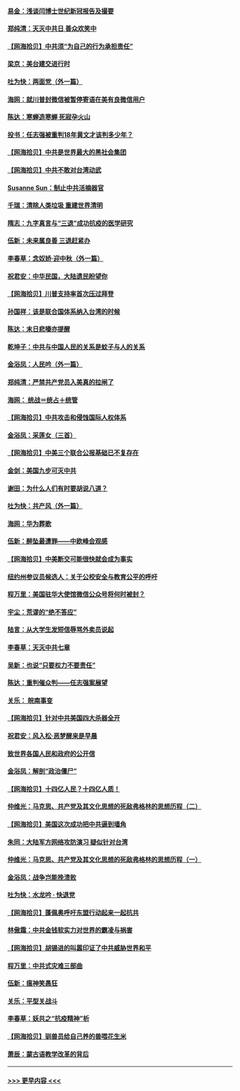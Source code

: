 #### [易金：浅谈闫博士世纪新冠报告及撮要](../pages/nsc993/n12426822.md?t=09250102) 
#### [郑纯清：天灭中共日 善众欢笑中](../pages/nsc993/n12426784.md?t=09250102) 
#### [【网海拾贝】中共须“为自己的行为承担责任”](../pages/nsc993/n12426067.md?t=09250102) 
#### [梁京：美台建交进行时](../pages/nsc993/n12424066.md?t=09250102) 
#### [吐为快：两面党（外一篇）](../pages/nsc993/n12424043.md?t=09250102) 
#### [海网：就川普封微信被暂停寄语在美有良微信用户](../pages/nsc993/n12424021.md?t=09250102) 
#### [陈达：寒蝉造寒蝉 死寂孕火山](../pages/nsc993/n12423958.md?t=09250102) 
#### [投书：任志强被重判18年黄文才该判多少年？](../pages/nsc993/n12423672.md?t=09250102) 
#### [【网海拾贝】中共是世界最大的黑社会集团](../pages/nsc993/n12423543.md?t=09250102) 
#### [【网海拾贝】中共不敢对台湾动武](../pages/nsc993/n12421418.md?t=09250102) 
#### [Susanne Sun：制止中共活摘器官](../pages/nsc993/n12419654.md?t=09250102) 
#### [千瑞：清除人类垃圾 重建世界清明](../pages/nsc993/n12419414.md?t=09250102) 
#### [隋志：九字真言与“三退”成功抗疫的医学研究](../pages/nsc993/n12419248.md?t=09250102) 
#### [伍新：未来属良善 三退赶紧办](../pages/nsc993/n12418496.md?t=09250102) 
#### [李春草：念奴娇·迎中秋（外一篇）](../pages/nsc993/n12418465.md?t=09250102) 
#### [祝君安：中华民国，大陆遗民盼望你](../pages/nsc993/n12418089.md?t=09250102) 
#### [【网海拾贝】川普支持率首次压过拜登](../pages/nsc993/n12418050.md?t=09250102) 
#### [孙国祥：该是联合国体系纳入台湾的时候](../pages/nsc993/n12417369.md?t=09250102) 
#### [陈达：末日悲嚎亦提醒](../pages/nsc993/n12416736.md?t=09250102) 
#### [乾坤子：中共与中国人民的关系是蚊子与人的关系](../pages/nsc993/n12416632.md?t=09250102) 
#### [金浴凤：人民吟（外一篇）](../pages/nsc993/n12416567.md?t=09250102) 
#### [郑纯清：严禁共产党员入美真的拉闸了](../pages/nsc993/n12416550.md?t=09250102) 
#### [海网： 统战＝统占＋统管](../pages/nsc993/n12416404.md?t=09250102) 
#### [【网海拾贝】中共攻击和侵蚀国际人权体系](../pages/nsc993/n12416250.md?t=09250102) 
#### [金浴凤：采莲女（三首）](../pages/nsc993/n12415517.md?t=09250102) 
#### [【网海拾贝】中美三个联合公报基础已不复存在](../pages/nsc993/n12415054.md?t=09250102) 
#### [金剑：美国九步可灭中共](../pages/nsc993/n12413183.md?t=09250102) 
#### [谢田：为什么人们有时要胡说八道？](../pages/nsc993/n12411861.md?t=09250102) 
#### [吐为快：共产风（外一篇）](../pages/nsc993/n12411761.md?t=09250102) 
#### [海网：华为葬歌](../pages/nsc993/n12410381.md?t=09250102) 
#### [伍新：醉坠最遭罪——中欧峰会观感](../pages/nsc993/n12410364.md?t=09250102) 
#### [【网海拾贝】中美断交可能很快就会成为事实](../pages/nsc993/n12409495.md?t=09250102) 
#### [纽约州参议员候选人：关于公校安全与教育公平的呼吁](../pages/nsc993/n12409228.md?t=09250102) 
#### [程万里：美国驻华大使馆微信公众号将何时被封？](../pages/nsc993/n12407397.md?t=09250102) 
#### [宇尘：荒谬的“绝不答应”](../pages/nsc993/n12407360.md?t=09250102) 
#### [陆言：从大学生发短信辱骂外卖员说起](../pages/nsc993/n12407285.md?t=09250102) 
#### [李春草：天灭中共七章](../pages/nsc993/n12406988.md?t=09250102) 
#### [吴新：也说“只要权力不要责任”](../pages/nsc993/n12406966.md?t=09250102) 
#### [陈达：重判催众判——任志强案展望](../pages/nsc993/n12404540.md?t=09250102) 
#### [关乐： 皖南事变](../pages/nsc993/n12404288.md?t=09250102) 
#### [【网海拾贝】针对中共美国四大杀器全开](../pages/nsc993/n12404172.md?t=09250102) 
#### [祝君安：风入松‧恶梦醒来是早晨](../pages/nsc993/n12401953.md?t=09250102) 
#### [致世界各国人民和政府的公开信](../pages/nsc993/n12401824.md?t=09250102) 
#### [金浴凤：解剖“政治僵尸”](../pages/nsc993/n12401808.md?t=09250102) 
#### [【网海拾贝】十四亿人民？十四亿人质！](../pages/nsc993/n12401708.md?t=09250102) 
#### [仲维光：马克思、共产党及其文化思想的死敌弗格林的思想历程（二）](../pages/nsc993/n12399107.md?t=09250102) 
#### [【网海拾贝】美国这次成功把中共逼到墙角](../pages/nsc993/n12400173.md?t=09250102) 
#### [朱同：大陆军方网络攻防演习 疑似针对台湾](../pages/nsc993/n12399868.md?t=09250102) 
#### [仲维光：马克思、共产党及其文化思想的死敌弗格林的思想历程（一）](../pages/nsc993/n12398341.md?t=09250102) 
#### [金浴凤：战争岂能挽溃败](../pages/nsc993/n12398855.md?t=09250102) 
#### [吐为快：水龙吟 · 快退党](../pages/nsc993/n12398849.md?t=09250102) 
#### [【网海拾贝】蓬佩奥呼吁东盟行动起来一起抗共](../pages/nsc993/n12398291.md?t=09250102) 
#### [林傲霜：中共金钱软实力对世界的霸凌与祸害](../pages/nsc993/n12397515.md?t=09250102) 
#### [【网海拾贝】胡锡进的叫嚣印证了中共威胁世界和平](../pages/nsc993/n12397455.md?t=09250102) 
#### [程万里：中共式灾难三部曲](../pages/nsc993/n12397106.md?t=09250102) 
#### [伍新：瘟神笑愚狂](../pages/nsc993/n12397052.md?t=09250102) 
#### [关乐：平型关战斗](../pages/nsc993/n12395387.md?t=09250102) 
#### [李春草：妖共之“抗疫精神”析](../pages/nsc993/n12395240.md?t=09250102) 
#### [【网海拾贝】驯兽员给自己养的兽喂花生米](../pages/nsc993/n12393919.md?t=09250102) 
#### [萧辰：蒙古语教学改革的背后](../pages/nsc993/n12393677.md?t=09250102) 

----
#### [ >>> 更早内容 <<< ](../indexes/nsc993-earlier.md)
